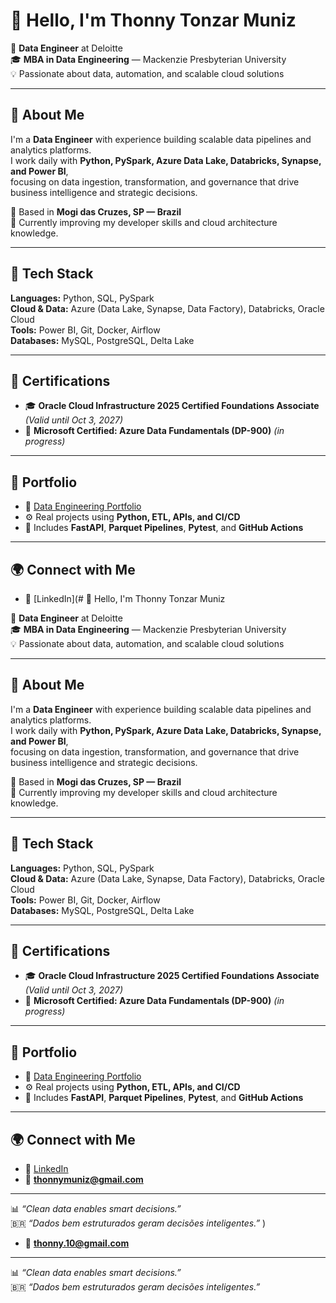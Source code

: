 # 👋 Hello, I'm Thonny Tonzar Muniz  

🎯 **Data Engineer** at Deloitte  
🎓 **MBA in Data Engineering** — Mackenzie Presbyterian University  
💡 Passionate about data, automation, and scalable cloud solutions  

---

## 🚀 About Me  
I'm a **Data Engineer** with experience building scalable data pipelines and analytics platforms.  
I work daily with **Python, PySpark, Azure Data Lake, Databricks, Synapse, and Power BI**,  
focusing on data ingestion, transformation, and governance that drive business intelligence and strategic decisions.  

📍 Based in **Mogi das Cruzes, SP — Brazil**  
🎯 Currently improving my developer skills and cloud architecture knowledge.  

---

## 🧰 Tech Stack  
**Languages:** Python, SQL, PySpark  
**Cloud & Data:** Azure (Data Lake, Synapse, Data Factory), Databricks, Oracle Cloud  
**Tools:** Power BI, Git, Docker, Airflow  
**Databases:** MySQL, PostgreSQL, Delta Lake  

---

## 📜 Certifications  
- 🎓 **Oracle Cloud Infrastructure 2025 Certified Foundations Associate** *(Valid until Oct 3, 2027)*  
- 💠 **Microsoft Certified: Azure Data Fundamentals (DP-900)** *(in progress)*  

---

## 📂 Portfolio  
- 🧱 [Data Engineering Portfolio](https://github.com/thonnymuniz/portfolio-data-engineer-thonny)  
- ⚙️ Real projects using **Python, ETL, APIs, and CI/CD**  
- 🧾 Includes **FastAPI**, **Parquet Pipelines**, **Pytest**, and **GitHub Actions**  

---

## 🌍 Connect with Me  
- 💼 [LinkedIn](# 👋 Hello, I'm Thonny Tonzar Muniz  

🎯 **Data Engineer** at Deloitte  
🎓 **MBA in Data Engineering** — Mackenzie Presbyterian University  
💡 Passionate about data, automation, and scalable cloud solutions  

---

## 🚀 About Me  
I'm a **Data Engineer** with experience building scalable data pipelines and analytics platforms.  
I work daily with **Python, PySpark, Azure Data Lake, Databricks, Synapse, and Power BI**,  
focusing on data ingestion, transformation, and governance that drive business intelligence and strategic decisions.  

📍 Based in **Mogi das Cruzes, SP — Brazil**  
🎯 Currently improving my developer skills and cloud architecture knowledge.  

---

## 🧰 Tech Stack  
**Languages:** Python, SQL, PySpark  
**Cloud & Data:** Azure (Data Lake, Synapse, Data Factory), Databricks, Oracle Cloud  
**Tools:** Power BI, Git, Docker, Airflow  
**Databases:** MySQL, PostgreSQL, Delta Lake  

---

## 📜 Certifications  
- 🎓 **Oracle Cloud Infrastructure 2025 Certified Foundations Associate** *(Valid until Oct 3, 2027)*  
- 💠 **Microsoft Certified: Azure Data Fundamentals (DP-900)** *(in progress)*  

---

## 📂 Portfolio  
- 🧱 [Data Engineering Portfolio](https://github.com/thonnymuniz/portfolio-data-engineer-thonny)  
- ⚙️ Real projects using **Python, ETL, APIs, and CI/CD**  
- 🧾 Includes **FastAPI**, **Parquet Pipelines**, **Pytest**, and **GitHub Actions**  

---

## 🌍 Connect with Me  
- 💼 [LinkedIn](https://www.linkedin.com/in/thonnytonzarmuniz/)  
- 📧 **thonnymuniz@gmail.com**  

---

📊 *“Clean data enables smart decisions.”*  
🇧🇷 *“Dados bem estruturados geram decisões inteligentes.”*
)  
- 📧 **thonny.10@gmail.com**  

---

📊 *“Clean data enables smart decisions.”*  
🇧🇷 *“Dados bem estruturados geram decisões inteligentes.”*
